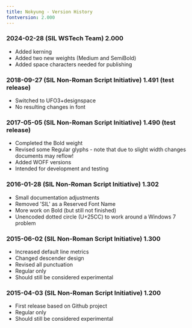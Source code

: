 ```yaml
---
title: Nokyung - Version History
fontversion: 2.000
---
```


### 2024-02-28 (SIL WSTech Team) 2.000
- Added kerning
- Added two new weights (Medium and SemiBold)
- Added space characters needed for publishing

### 2018-09-27 (SIL Non-Roman Script Initiative) 1.491 (test release)
- Switched to UFO3+designspace
- No resulting changes in font

### 2017-05-05 (SIL Non-Roman Script Initiative) 1.490 (test release)
- Completed the Bold weight
- Revised some Regular glyphs - note that due to slight width changes documents may reflow!
- Added WOFF versions
- Intended for development and testing

### 2016-01-28 (SIL Non-Roman Script Initiative) 1.302
- Small documentation adjustments
- Removed 'SIL' as a Reserved Font Name
- More work on Bold (but still not finished)
- Unencoded dotted circle (U+25CC) to work around a Windows 7 problem

### 2015-06-02 (SIL Non-Roman Script Initiative) 1.300
- Increased default line metrics
- Changed descender design
- Revised all punctuation
- Regular only
- Should still be considered experimental

### 2015-04-03 (SIL Non-Roman Script Initiative) 1.200
- First release based on Github project
- Regular only
- Should still be considered experimental
